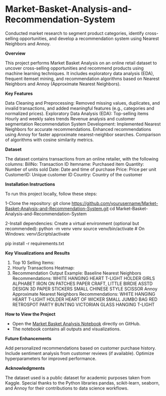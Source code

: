 # Market-Basket-Analysis-and-Recommendation-System
Conducted market research to segment product categories, identify cross-selling opportunities, and develop a recommendation system using Nearest Neighbors and Annoy.

**Overview**

This project performs Market Basket Analysis on an online retail dataset to uncover cross-selling opportunities and recommend products using machine learning techniques. It includes exploratory data analysis (EDA), frequent itemset mining, and recommendation algorithms based on Nearest Neighbors and Annoy (Approximate Nearest Neighbors).

**Key Features**

Data Cleaning and Preprocessing: Removed missing values, duplicates, and invalid transactions, and added meaningful features (e.g., categories and normalized prices).
Exploratory Data Analysis (EDA):
Top-selling items
Hourly and weekly sales trends
Revenue analysis and customer segmentation
Recommendation System Development:
Implemented Nearest Neighbors for accurate recommendations.
Enhanced recommendations using Annoy for faster approximate nearest-neighbor searches.
Comparison of algorithms with cosine similarity metrics.

**Dataset**

The dataset contains transactions from an online retailer, with the following columns:
BillNo: Transaction ID
Itemname: Purchased item
Quantity: Number of units sold
Date: Date and time of purchase
Price: Price per unit
CustomerID: Unique customer ID
Country: Country of the customer

**Installation Instructions**

To run this project locally, follow these steps:

1-Clone the repository: git clone https://github.com/yourusername/Market-Basket-Analysis-and-Recommendation-System.git
cd Market-Basket-Analysis-and-Recommendation-System

2-Install dependencies: Create a virtual environment (optional but recommended): python -m venv venv
source venv/bin/activate  # On Windows: venv\Scripts\activate

pip install -r requirements.txt

**Key Visualizations and Results**

1. Top 10 Selling Items:
2. Hourly Transactions Heatmap:
3. Recommendation Output Example:
Baseline Nearest Neighbors Recommendations:
WHITE HANGING HEART T-LIGHT HOLDER
GIRLS ALPHABET IRON ON PATCHES
PAPER CRAFT, LITTLE BIRDIE
ASSTD DESIGN 3D PAPER STICKERS
SMALL CHINESE STYLE SCISSOR
Annoy Approximate Nearest Neighbors Recommendations:
WHITE HANGING HEART T-LIGHT HOLDER
HEART OF WICKER SMALL
JUMBO BAG RED RETROSPOT
PARTY BUNTING
VICTORIAN GLASS HANGING T-LIGHT

**How to View the Project**
- Open the [Market Basket Analysis Notebook](code_file/Market_Basket_Analysis.ipynb) directly on GitHub.
- The notebook contains all outputs and visualizations.

**Future Enhancements**

Add personalized recommendations based on customer purchase history.
Include sentiment analysis from customer reviews (if available).
Optimize hyperparameters for improved performance.

**Acknowledgments**

The dataset used is a public dataset for academic purposes taken from Kaggle.
Special thanks to the Python libraries pandas, scikit-learn, seaborn, and Annoy for their contributions to data science workflows.
